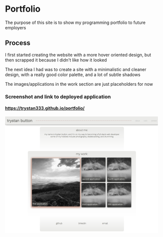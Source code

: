 # Portfolio

The purpose of this site is to show my programming portfolio to future employers

## Process

I first started creating the website with a more hover oriented design, but then scrapped it because I didn't like how it looked

The next idea I had was to create a site with a minimalistic and cleaner design, with a really good color palette, and a lot of subtle shadows

The images/applications in the work section are just placeholders for now

### Screenshot and link to deployed application

#### https://trystan333.github.io/portfolio/

![portfolio screenshot](assets/images/portfolioscreenshot.png)
